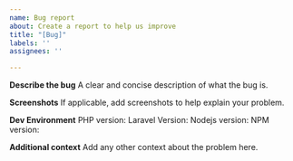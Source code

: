 ```yaml
---
name: Bug report
about: Create a report to help us improve
title: "[Bug]"
labels: ''
assignees: ''

---
```


**Describe the bug**
A clear and concise description of what the bug is.

**Screenshots**
If applicable, add screenshots to help explain your problem.

**Dev Environment**
PHP version:
Laravel Version:
Nodejs version:
NPM version:

**Additional context**
Add any other context about the problem here.
